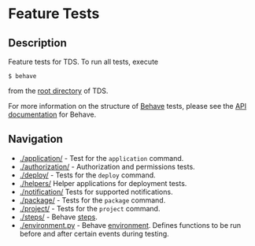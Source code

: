 # Feature Tests

## Description
Feature tests for TDS.  To run all tests, execute
```
$ behave
```
from the [root directory](./..) of TDS.

For more information on the structure of
<a href="//pythonhosted.org/behave/" target="_blank">Behave</a>
tests, please see the
<a href="//pythonhosted.org/behave/api.html" target="_blank">API
documentation</a> for Behave.

## Navigation
* [./application/](./application/) -
Test for the `application` command.
* [./authorization/](./authorization/) -
Authorization and permissions tests.
* [./deploy/](./deploy/) -
Tests for the `deploy` command.
* [./helpers/](./helpers/)
Helper applications for deployment tests.
* [./notification/](./notification/)
Tests for supported notifications.
* [./package/](./package/) -
Tests for the `package` command.
* [./project/](./project/) -
Tests for the `project` command.
* [./steps/](./steps/) -
Behave <a href="http://pythonhosted.org/behave/api.html#step-functions"
target="_blank">steps</a>.
* [./environment.py](./environment.py) -
Behave
<a href="http://pythonhosted.org/behave/api.html#environment-file-functions"
target="_blank">environment</a>.
Defines functions to be run before and after certain events during testing.
